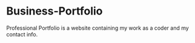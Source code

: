 # Business-Portfolio
Professional Portfolio is a website containing my work as a coder and my contact info.
